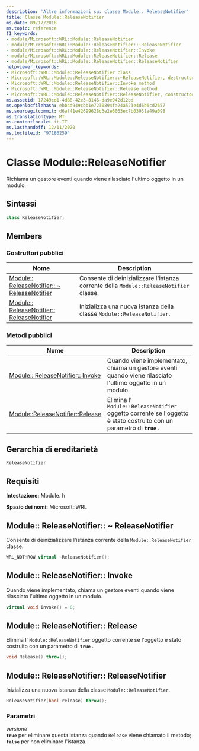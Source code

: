 ```yaml
---
description: 'Altre informazioni su: classe Module:: ReleaseNotifier'
title: Classe Module::ReleaseNotifier
ms.date: 09/17/2018
ms.topic: reference
f1_keywords:
- module/Microsoft::WRL::Module::ReleaseNotifier
- module/Microsoft::WRL::Module::ReleaseNotifier::~ReleaseNotifier
- module/Microsoft::WRL::Module::ReleaseNotifier::Invoke
- module/Microsoft::WRL::Module::ReleaseNotifier::Release
- module/Microsoft::WRL::Module::ReleaseNotifier::ReleaseNotifier
helpviewer_keywords:
- Microsoft::WRL::Module::ReleaseNotifier class
- Microsoft::WRL::Module::ReleaseNotifier::~ReleaseNotifier, destructor
- Microsoft::WRL::Module::ReleaseNotifier::Invoke method
- Microsoft::WRL::Module::ReleaseNotifier::Release method
- Microsoft::WRL::Module::ReleaseNotifier::ReleaseNotifier, constructor
ms.assetid: 17249cd1-4d88-42e3-8146-da9e942d12bd
ms.openlocfilehash: ebb4d949cbb1e7230894fa24a523e4d6b6cd2657
ms.sourcegitcommit: d6af41e42699628c3e2e6063ec7b03931a49a098
ms.translationtype: MT
ms.contentlocale: it-IT
ms.lasthandoff: 12/11/2020
ms.locfileid: "97186259"
---
```

# <a name="modulereleasenotifier-class"></a>Classe Module::ReleaseNotifier

Richiama un gestore eventi quando viene rilasciato l'ultimo oggetto in un modulo.

## <a name="syntax"></a>Sintassi

```cpp
class ReleaseNotifier;
```

## <a name="members"></a>Members

### <a name="public-constructors"></a>Costruttori pubblici

Nome                                                                                | Description
----------------------------------------------------------------------------------- | --------------------------------------------------------------------------
[Module:: ReleaseNotifier:: ~ ReleaseNotifier](#releasenotifier-tilde-releasenotifier) | Consente di deinizializzare l'istanza corrente della `Module::ReleaseNotifier` classe.
[Module:: ReleaseNotifier:: ReleaseNotifier](#releasenotifier-releasenotifier)        | Inizializza una nuova istanza della classe `Module::ReleaseNotifier`.

### <a name="public-methods"></a>Metodi pubblici

Nome                                                         | Description
------------------------------------------------------------ | --------------------------------------------------------------------------------------------------------------
[Module:: ReleaseNotifier:: Invoke](#releasenotifier-invoke)   | Quando viene implementato, chiama un gestore eventi quando viene rilasciato l'ultimo oggetto in un modulo.
[Module::ReleaseNotifier::Release](#releasenotifier-release) | Elimina l' `Module::ReleaseNotifier` oggetto corrente se l'oggetto è stato costruito con un parametro di **`true`** .

## <a name="inheritance-hierarchy"></a>Gerarchia di ereditarietà

`ReleaseNotifier`

## <a name="requirements"></a>Requisiti

**Intestazione:** Module. h

**Spazio dei nomi:** Microsoft::WRL

## <a name="modulereleasenotifierreleasenotifier"></a><a name="releasenotifier-tilde-releasenotifier"></a> Module:: ReleaseNotifier:: ~ ReleaseNotifier

Consente di deinizializzare l'istanza corrente della `Module::ReleaseNotifier` classe.

```cpp
WRL_NOTHROW virtual ~ReleaseNotifier();
```

## <a name="modulereleasenotifierinvoke"></a><a name="releasenotifier-invoke"></a> Module:: ReleaseNotifier:: Invoke

Quando viene implementato, chiama un gestore eventi quando viene rilasciato l'ultimo oggetto in un modulo.

```cpp
virtual void Invoke() = 0;
```

## <a name="modulereleasenotifierrelease"></a><a name="releasenotifier-release"></a> Module:: ReleaseNotifier:: Release

Elimina l' `Module::ReleaseNotifier` oggetto corrente se l'oggetto è stato costruito con un parametro di **`true`** .

```cpp
void Release() throw();
```

## <a name="modulereleasenotifierreleasenotifier"></a><a name="releasenotifier-releasenotifier"></a> Module:: ReleaseNotifier:: ReleaseNotifier

Inizializza una nuova istanza della classe `Module::ReleaseNotifier`.

```cpp
ReleaseNotifier(bool release) throw();
```

### <a name="parameters"></a>Parametri

*versione*<br/>
**`true`** per eliminare questa istanza quando `Release` viene chiamato il metodo; **`false`** per non eliminare l'istanza.
